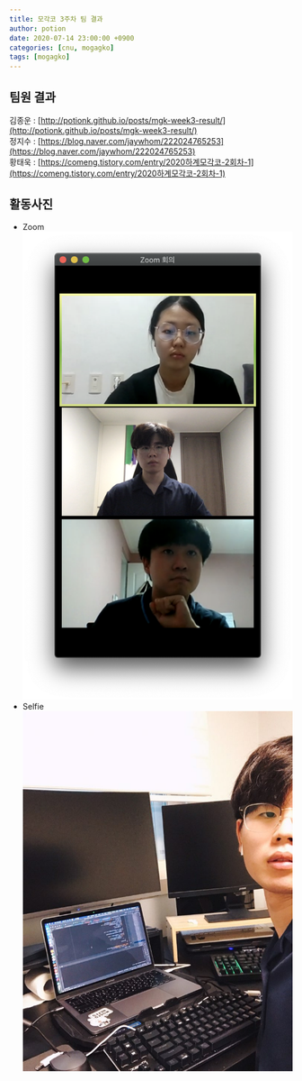 ```yaml
---
title: 모각코 3주차 팀 결과
author: potion
date: 2020-07-14 23:00:00 +0900
categories: [cnu, mogagko]
tags: [mogagko]
---
```


## 팀원 결과

김종운 : [http://potionk.github.io/posts/mgk-week3-result/](http://potionk.github.io/posts/mgk-week3-result/)<br>
정지수 : [https://blog.naver.com/jaywhom/222024765253](https://blog.naver.com/jaywhom/222024765253)<br>
황태욱 : [https://comeng.tistory.com/entry/2020하계모각코-2회차-1](https://comeng.tistory.com/entry/2020하계모각코-2회차-1)

## 활동사진
* Zoom
![Zoom](/assets/img/mogagko/week3_zoom.png)
* Selfie
![Selfie](/assets/img/mogagko/week3_selfie.jpeg)